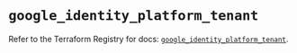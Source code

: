 # `google_identity_platform_tenant`

Refer to the Terraform Registry for docs: [`google_identity_platform_tenant`](https://registry.terraform.io/providers/hashicorp/google-beta/6.11.2/docs/resources/google_identity_platform_tenant).
